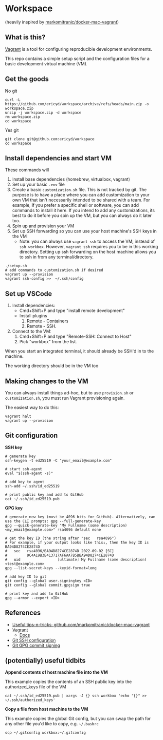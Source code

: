 # Workspace

(heavily inspired by [markomitranic/docker-mac-vagrant](https://github.com/markomitranic/docker-mac-vagrant/tree/container-first))

## What is this?

[Vagrant](https://www.vagrantup.com/) is a tool for configuring reproducible development environments.

This repo contains a simple setup script and the configuration files for a basic development virtual machine (VM).

## Get the goods

No git

```shell
curl -L https://github.com/ericyd/workspace/archive/refs/heads/main.zip -o workspace.zip
unzip -j workspace.zip -d workspace
rm workspace.zip
cd workspace
```

Yes git

```shell
git clone git@github.com:ericyd/workspace
cd workspace
```

## Install dependencies and start VM

These commands will

1. Install base dependencies (homebrew, virtualbox, vagrant)
2. Set up your basic `.env` file
3. Create a basic `customization.sh` file. This is not tracked by git. The purpose is to have a place where you can add customization to your own VM that isn't necessarily intended to be shared with a team. For example, if you prefer a specific shell or software, you can add commands to install it here. If you intend to add any customizations, its best to do it before you spin up the VM, but you can always do it later too.
4. Spin up and provision your VM
5. Set up SSH forwarding so you can use your host machine's SSH keys in the VM
    - Note: you can always use `vagrant ssh` to access the VM, instead of `ssh workbox`. However, `vagrant ssh` requires you to be in this working directory. Setting up ssh forwarding on the host machine allows you to ssh in from any terminal/directory.

```shell
./setup.sh
# add commands to customization.sh if desired
vagrant up --provision
vagrant ssh-config >>  ~/.ssh/config
```

## Set up VSCode

1. Install dependencies:
    - Cmd+Shift+P and type "install remote development"
    - Install plugins
        1. Remote - Containers
        2. Remote - SSH.
2. Connect to the VM:
    1. Cmd+Shift+P and type "Remote-SSH: Connect to Host"
    2. Pick "workbox" from the list.

When you start an integrated terminal, it should already be SSH'd in to the machine.

The working directory should be in the VM too

## Making changes to the VM

You can always install things ad-hoc, but to use `provision.sh` or `customization.sh`, you must run Vagrant provisioning again.

The easiest way to do this:

```shell
vagrant halt
vagrant up --provision
```

## Git configuration

**SSH key**

```shell
# generate key
ssh-keygen -t ed25519 -C "your_email@example.com"

# start ssh-agent
eval "$(ssh-agent -s)"

# add key to agent
ssh-add ~/.ssh/id_ed25519

# print public key and add to GitHub
cat ~/.ssh/id_ed25519.pub
```

**GPG key**

```shell
# generate new key (must be 4096 bits for GitHub). Alternatively, can use the CLI prompts: gpg --full-generate-key
gpg --quick-generate-key "My Fullname (some description) <my_email@example.com>" rsa4096 default none

# get the key ID (the string after "sec   rsa4096")
# For example, if your output looks like this↓, then the key ID is BA94D8274CE2874D
#   sec   rsa4096/BA94D8274CE2874D 2022-09-02 [SC]
#         9C4A19B3B413717AF6AA7B5BBA94D8274CE2874D
#   uid                 [ultimate] My Fullname (some description) <test@example.com>
gpg --list-secret-keys --keyid-format=long

# add key ID to git
git config --global user.signingkey <ID>
git config --global commit.gpgsign true

# print key and add to GitHub
gpg --armor --export <ID>
```

## References

* [Useful tips-n-tricks: github.com/markomitranic/docker-mac-vagrant](https://github.com/markomitranic/docker-mac-vagrant/tree/container-first)
* [Vagrant](https://www.vagrantup.com/)
    * [Docs](https://www.vagrantup.com/docs)
* [Git SSH configuration](https://docs.github.com/en/authentication/connecting-to-github-with-ssh/generating-a-new-ssh-key-and-adding-it-to-the-ssh-agent)
* [Git GPG commit signing](https://docs.github.com/en/authentication/managing-commit-signature-verification/generating-a-new-gpg-key)

## (potentially) useful tidbits

**Append contents of host machine file into the VM**

This example copies the contents of an SSH public key into the authorized_keys file of the VM

```shell
cat ~/.ssh/id_ed25519.pub | xargs -J {} ssh workbox 'echo "{}" >> ~/.ssh/authorized_keys'
```

**Copy a file from host machine to the VM**

This example copies the global Git config, but you can swap the path for any other file you'd like to copy, e.g. `~/.bashrc`

```shell
scp ~/.gitconfig workbox:~/.gitconfig
```
